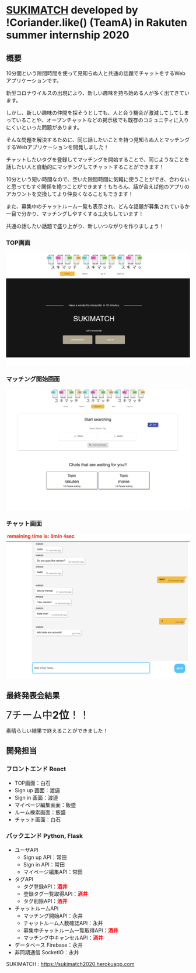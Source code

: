 # [SUKIMATCH](https://sukimatch2020.herokuapp.com/) developed by !Coriander.like() (TeamA) in Rakuten summer internship 2020


## 概要
10分間という隙間時間を使って見知らぬ人と共通の話題でチャットをするWebアプリケーションです。

新型コロナウイルスの出現により、新しい趣味を持ち始める人が多く出てきています。

しかし、新しい趣味の仲間を探そうとしても、人と会う機会が激減してしてしまっていることや、オープンチャットなどの掲示板でも既存のコミュニティに入りにくいといった問題があります。

そんな問題を解決するために、同じ話したいことを持つ見知らぬ人とマッチングするWebアプリケーションを開発しました！

チャットしたいタグを登録してマッチングを開始することで、同じようなことを話したい人と自動的にマッチングしてチャットすることができます！

10分という短い時間なので、空いた隙間時間に気軽に使うことができ、合わないと思ってもすぐ関係を絶つことができます！もちろん、話が合えば他のアプリのアカウントを交換してより仲良くなることもできます！

また、募集中のチャットルーム一覧も表示され、どんな話題が募集されているか一目で分かり、マッチングしやすくする工夫もしています！

共通の話したい話題で盛り上がり、新しいつながりを作りましょう！

### TOP画面
![sukimatch_top](https://github.com/Sakai1711/image/blob/master/SUKIMATCH/sukimatch_top.png?raw=true)

### マッチング開始画面
![sukimatch_searchdisplay](https://github.com/Sakai1711/image/blob/master/SUKIMATCH/sukimatch_search.png?raw=true)

### チャット画面
![sukimatch_chatdisplay](https://github.com/Sakai1711/image/blob/master/SUKIMATCH/sukimatch_chat.png?raw=true)


## 最終発表会結果
<span style="font-size: 2em;">7チーム中**2位**！！</span>

素晴らしい結果で終えることができました！


## 開発担当
### フロントエンド React
 - TOP画面：白石
 - Sign up 画面：渡邉
 - Sign in 画面：渡邉
 - マイページ編集画面：飯盛
 - ルーム検索画面：飯盛
 - チャット画面：白石

### バックエンド Python, Flask
 - ユーザAPI
    - Sign up API：常田
    - Sign in API：常田
    - マイページ編集API：常田
 - タグAPI
    - タグ登録API：<span style="color: red; ">**酒井**</span>
    - 登録タグ一覧取得API：<span style="color: red; ">**酒井**</span>
    - タグ削除API：<span style="color: red; ">**酒井**</span>
 - チャットルームAPI
    - マッチング開始API：永井
    - チャットルーム人数確認API：永井
    - 募集中チャットルーム一覧取得API：<span style="color: red; ">**酒井**</span>
    - マッチング中キャンセルAPI：<span style="color: red; ">**酒井**</span>
 - データベース Firebase：永井
 - 非同期通信 SocketIO：永井


SUKIMATCH : https://sukimatch2020.herokuapp.com